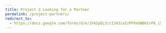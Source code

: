 ```yaml
---
title: Project 2 Looking for a Partner
permalink: /project-partners/
redirect_to:
  - https://docs.google.com/forms/d/e/1FAIpQLSctI343iaIzPF6VUNB6IrP6_i5AbSB9hkCY95ZaoK81t9UA8w/viewform
---
```

